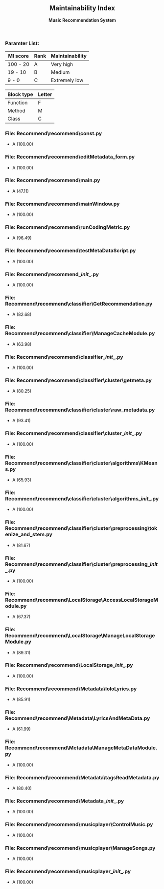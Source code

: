 <div align=center>
  <h1></h1>
  <h2>Maintainability Index</h2>
  <b> Music Recommendation System </b><br />
</div><br /><br />

### Paramter List:

| MI score | Rank |	Maintainability |
| --- | --- | --- |
| 100 - 20 | A | Very high |
| 19 - 10 |	B |	Medium |
| 9 - 0 | C | Extremely low |

| Block type | Letter |
| --- | --- |
| Function | F |
| Method | M |
| Class | C |

### File: Recommend\recommend\const.py
- A (100.00)

### File: Recommend\recommend\editMetadata_form.py
- A (100.00)

### File: Recommend\recommend\main.py
- A (47.11)

### File: Recommend\recommend\mainWindow.py
- A (100.00)

### File: Recommend\recommend\runCodingMetric.py
- A (96.49)

### File: Recommend\recommend\testMetaDataScript.py
- A (100.00)

### File: Recommend\recommend\__init__.py
- A (100.00)

### File: Recommend\recommend\classifier\GetRecommendation.py
- A (82.68)

### File: Recommend\recommend\classifier\ManageCacheModule.py
- A (63.98)

### File: Recommend\recommend\classifier\__init__.py
- A (100.00)

### File: Recommend\recommend\classifier\cluster\getmeta.py
- A (80.25)

### File: Recommend\recommend\classifier\cluster\raw_metadata.py
- A (93.41)

### File: Recommend\recommend\classifier\cluster\__init__.py
- A (100.00)

### File: Recommend\recommend\classifier\cluster\algorithms\KMeans.py
- A (65.93)

### File: Recommend\recommend\classifier\cluster\algorithms\__init__.py
- A (100.00)

### File: Recommend\recommend\classifier\cluster\preprocessing\tokenize_and_stem.py
- A (81.67)

### File: Recommend\recommend\classifier\cluster\preprocessing\__init__.py
- A (100.00)

### File: Recommend\recommend\LocalStorage\AccessLocalStorageModule.py
- A (67.37)

### File: Recommend\recommend\LocalStorage\ManageLocalStorageModule.py
- A (89.31)

### File: Recommend\recommend\LocalStorage\__init__.py
- A (100.00)

### File: Recommend\recommend\Metadata\loloLyrics.py
- A (85.91)

### File: Recommend\recommend\Metadata\LyricsAndMetaData.py
- A (61.99)

### File: Recommend\recommend\Metadata\ManageMetaDataModule.py
- A (100.00)

### File: Recommend\recommend\Metadata\tagsReadMetadata.py
- A (80.40)

### File: Recommend\recommend\Metadata\__init__.py
- A (100.00)

### File: Recommend\recommend\musicplayer\ControlMusic.py
- A (100.00)

### File: Recommend\recommend\musicplayer\ManageSongs.py
- A (100.00)

### File: Recommend\recommend\musicplayer\__init__.py
- A (100.00)

